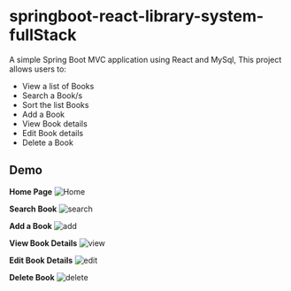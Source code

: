 # springboot-react-library-system-fullStack

A simple Spring Boot MVC application using React and MySql,  This project allows users to:  
- View a list of Books
- Search a Book/s
- Sort the list Books
- Add a Book
- View Book details
- Edit Book details
- Delete a Book

  
## Demo

**Home Page**
![Home](https://github.com/user-attachments/assets/295946de-1895-4b97-a893-89cebfb41391)


**Search Book**
![search](https://github.com/user-attachments/assets/0b2acc07-d481-4d66-87c3-ee09031e1d1b)


**Add a Book**
![add](https://github.com/user-attachments/assets/a6b89bca-0dc7-4d27-90a7-11a7185b1ffc)


**View Book Details**
![view](https://github.com/user-attachments/assets/7f31a240-13ba-4c9d-84f7-ee0dabf65f8e)


**Edit Book Details**
![edit](https://github.com/user-attachments/assets/585864dd-b118-4873-8dcd-8199623cafe2)


**Delete Book**
![delete](https://github.com/user-attachments/assets/7280bfcc-1709-4ed9-bb24-b696af6559d8)
